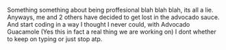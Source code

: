 Something something about being proffesional blah blah blah, its all a lie.
Anyways, me and 2 others have decided to get lost in the advocado sauce.
And start coding in a way I thought I never could, with Advocado Guacamole
(Yes this in fact a real thing we are working on)
I dont whether to keep on typing or just stop atp.